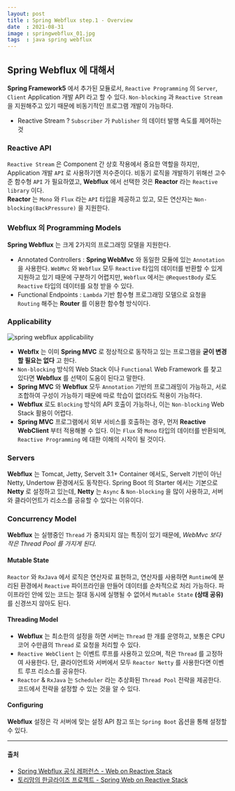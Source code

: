 ```yaml
---
layout: post
title : Spring Webflux step.1 - Overview
date  : 2021-08-31
image : springwebflux_01.jpg
tags  : java spring webflux
---
```


## Spring Webflux 에 대해서
**Spring Framework5** 에서 추가된 모듈로서, `Reactive Programming` 의 `Server`, `Client` Application 개발 API 라고 할 수 있다. `Non-blocking` 과 `Reactive Stream` 을 지원해주고 있기 때문에 비동기적인 프로그램 개발이 가능하다.

- Reactive Stream ? `Subscriber` 가 `Publisher` 의 데이터 발행 속도를 제어하는 것

### Reactive API
`Reactive Stream` 은 Component 간 상호 작용에서 중요한 역할을 하지만, Application 개발 `API` 로 사용하기엔 저수준이다. 비동기 로직을 개발하기 위해선 고수준 함수형 `API` 가 필요하였고, **Webflux** 에서 선택한 것은 **Reactor** 라는 `Reactive library` 이다.<br>
**Reactor** 는 `Mono` 와 `Flux` 라는 `API` 타입을 제공하고 있고, 모든 연산자는 `Non-blocking(BackPressure)` 을 지원한다.

### Webflux 의 Programming Models
**Spring Webflux** 는 크게 2가지의 프로그래밍 모델을 지원한다.

- Annotated Controllers : **Spring WebMvc** 와 동일한 모듈에 있는 `Annotation` 을 사용한다. `WebMvc` 와 `Webflux` 모두 `Reactive` 타입의 데이터를 반환할 수 있게 지원하고 있기 때문에 구분하기 어렵지만, `Webflux` 에서는 `@RequestBody` 로도 `Reactive` 타입의 데이터를 요청 받을 수 있다.
- Functional Endpoints : `Lambda` 기반 함수형 프로그래밍 모델으로 요청을 `Routing` 해주는 **Router** 를 이용한 함수형 방식이다.

### Applicability
![spring webflux applicability](https://godekdls.github.io/images/reactivespring/spring-mvc-and-webflux-venn.png)

- **Webflx** 는 이미 **Spring MVC** 로 정상적으로 동작하고 있는 프로그램을 **굳이 변경할 필요는 없다** 고 한다.
- `Non-blocking` 방식의 Web Stack 이나 `Functional` Web Framework 를 찾고 있다면 **Webflux** 를 선택이 도움이 된다고 말한다.
- **Spring MVC** 와 **Webflux** 모두 `Annotation` 기반의 프로그래밍이 가능하고, 서로 조합하여 구성이 가능하기 때문에 따로 학습이 없더라도 적용이 가능하다.
- **Webflux** 로도 `Blocking` 방식의 API 호출이 가능하나, 이는 `Non-blocking` Web Stack 활용이 어렵다.
- **Spring MVC** 프로그램에서 외부 서비스를 호출하는 경우, 먼저 **Reactive WebClient** 부터 적용해볼 수 있다. 이는 `Flux` 와 `Mono` 타입의 데이터를 반환되며, `Reactive Programming` 에 대한 이해의 시작이 될 것이다.

### Servers
**Webflux** 는 Tomcat, Jetty, Servelt 3.1+ Container 에서도, Servelt 기반이 아닌 Netty, Undertow 환경에서도 동작한다. Spring Boot 의 Starter 에서는 기본으로 **Netty** 로 설정하고 있는데, **Netty** 는 `Async` & `Non-blocking` 을 많이 사용하고, 서버와 클라이언트가 리소스를 공유할 수 있다는 이유이다.

### Concurrency Model
**Webflux** 는 실행중인 `Thread` 가 중지되지 않는 특징이 있기 때문에, *WebMvc 보다 작은 Thread Pool 를 가지게 된다.*

#### Mutable State
`Reactor` 와 `RxJava` 에서 로직은 연산자로 표현하고, 연산자를 사용하면 `Runtime`에 분리된 환경에서 `Reactive` 파이프라인을 만들어 데이터를 순차적으로 처리 가능하다. 파이프라인 안에 있는 코드는 절대 동시에 실행될 수 없어서 `Mutable State` **(상태 공유)** 를 신경쓰지 않아도 된다.

#### Threading Model
- **Webflux** 는 최소한의 설정을 하면 서버는 `Thread` 한 개를 운영하고, 보통은 CPU 코어 수만큼의 `Thread` 로 요청을 처리할 수 있다.
- `Reactive WebClient` 는 이벤트 루프를 사용하고 있으며, 적은 `Thread` 를 고정하여 사용한다. 단, 클라이언트와 서버에서 모두 `Reactor Netty` 를 사용한다면 이벤트 루프 리소스를 공유한다.
- `Reactor` & `RxJava` 는 `Scheduler` 라는 추상화된 `Thread Pool` 전략을 제공한다. 코드에서 전략을 설정할 수 있는 것을 알 수 있다.

#### Configuring
**Webflux** 설정은 각 서버에 맞는 설정 API 참고 또는 `Spring Boot` 옵션을 통해 설정할 수 있다.

---

#### 출처
- [Spring Webflux 공식 레퍼런스 - Web on Reactive Stack](https://docs.spring.io/spring-framework/docs/5.2.6.RELEASE/spring-framework-reference/web-reactive.html)
- [토리맘의 한글라이즈 프로젝트 - Spring Web on Reactive Stack](https://godekdls.github.io/Reactive%20Spring/springwebflux/)
